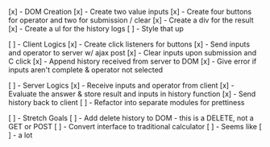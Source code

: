 [x] - DOM Creation
    [x] - Create two value inputs
    [x] - Create four buttons for operator and two for submission / clear
    [x] - Create a div for the result
    [x] - Create a ul for the history logs
    [ ] - Style that up

[ ] - Client Logics
    [x] - Create click listeners for buttons
    [x] - Send inputs and operator to server w/ ajax post
    [x] - Clear inputs upon submission and C click
    [x] - Append history received from server to DOM
    [x] - Give error if inputs aren't complete & operator not selected

[ ] - Server Logics
    [x] - Receive inputs and operator from client
    [x] - Evaluate the answer & store result and inputs in history function
    [x] - Send history back to client
    [ ] - Refactor into separate modules for prettiness

[ ] - Stretch Goals
    [ ] - Add delete history to DOM - this is a DELETE, not a GET or POST
    [ ] - Convert interface to traditional calculator
        [ ] - Seems like
        [ ] - a lot
